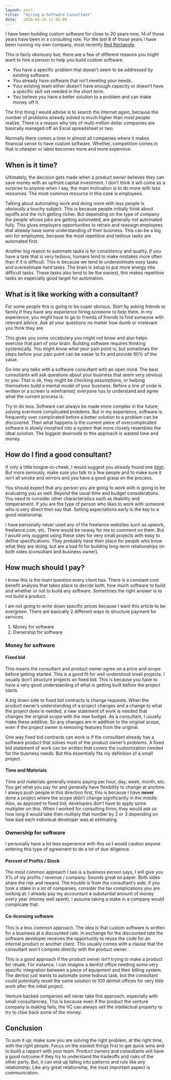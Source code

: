```yaml
---
layout: post
title:  "Hiring a Software Consultant"
date:   2018-04-26 11:45:00
---
```


I have been building custom software for close to 20 years now, 14 of those years have been in a consulting role. For the last 8 of those years I have been running my own company, most recently [Red Rectangle](http://hireredrectangle.com). 

This is fairly obviously but, there are a few of different reasons you might want to hire a person to help you build custom software:
- You have a specific problem that doesn’t seem to be addressed by existing software.
- You already have software that isn’t meeting your needs.
- Your existing team either doesn’t have enough capacity or doesn’t have a specific skill set needed in the short term.
- You believe you have a better solution to a problem and can make money off it.

The first thing I would advise is to search the internet again, because the number of problems already solved is much higher than most people realize. There is a reason why lots of multi-million dollar companies are basically managed off an Excel spreadsheet or two.

Normally there comes a time in almost all companies where it makes financial sense to have custom software. Whether, competition comes in that is cheaper or labor becomes more and more expensive.

## When is it time?

Ultimately, the decision gets made when a product owner believes they can save money with an upfront capital investment. I don’t think it will come as a surprise to anyone when I say, the main motivation is to do more with less resources. The most common resource in this case is employees. 

Talking about automating work and doing more with less people is obviously a touchy subject. This is because people initially think about layoffs and the rich getting richer. But depending on the type of company the people whose jobs are getting automated, are generally not automated fully. This gives employers opportunities to retrain and reassign employees that already have some understanding of their business. This can be a big win for employees, because the most repetitive and tedious tasks are automated first.

Another big reason to automate tasks is for consistency and quality. If you have a task that is very tedious, humans tend to make mistakes more often than if it is difficult. This is because we tend to underestimate easy tasks and overestimate hard tasks. The brain is setup to put more energy into difficult tasks. These tasks also tend to be the easiest, this makes repetitive tasks an especially good target for automation.

## What is it like working with a consultant?

For some people this is going to be super obvious. Start by asking friends or family if they have any experience hiring someone to help them. In my experience, you might have to go to friends of friends to find someone with relevant advice. Ask all your questions no matter how dumb or irrelevant you think they are.

This gives you some vocabulary you might not know and also helps exercise that part of your brain. Building software requires thinking systemically. You might *know* what your pain point is, but sometimes the steps before your pain point can be easier to fix and provide 80% of the value.

Go into any talks with a software consultant with an open mind. The best consultants will ask questions about your business that seem very obvious to you. That is ok, they might be checking assumptions, or helping themselves build a mental model of your business. Before a line of code is written or a screen is wireframed, everyone has to understand and agree what the current process is.

Try to do less. Software can always be made more complex in the future; solving evermore complicated problems. But in my experience, software is frequently over complicated before a better solution to a problem can be discovered. Then what happens is the current piece of overcomplicated software is slowly morphed into a system that more closely resembles the ideal solution. The biggest downside to this approach is wasted time and money.

## How do I find a good consultant?

If only a little tongue-in-cheek, I would suggest you already found one ([me](https://hireredrectangle.com)). But more seriously, make sure you talk to a few people and to make sure it isn’t all smoke and mirrors and you have a good grasp on the process.

You should expect that any person you are going to work with is going to be evaluating you as well. Beyond the usual time and budget considerations. You need to consider other characteristics such as likability and temperament. If you are the type of person who likes to work with someone who is very direct then say that. Setting expectations early is the key to a good relationship.

I have personally never used any of the freelance websites such as upwork, freelance.com, etc. There would be noway for me to comment on them. But I would only suggest using these sites for very small projects with easy to define specifications. They probably have their place for people who know what they are doing, but are a bad fit for building long-term relationships on both sides (consultant and business owner).

## How much should I pay?

I know this is the main question every client has. There is a constant cost benefit analysis that takes place to decide both, how much software to build and whether or not to build any software. Sometimes the right answer is to not build a product.

I am not going to write down specific prices because I want this article to be evergreen. There are basically 2 different ways to structure payment for services.

1. Money for software
2. Ownership for software

### Money for software
#### Fixed bid

This means the consultant and product owner agree on a price and scope before getting started. This is a good fit for well understood small projects. I usually don’t structure projects on fixed bid. This is because you have to have a very good understanding of what is getting built before the project starts.

A big down side to fixed bid contracts is change requests. When the product owner’s understanding of a project changes and a change to what the project does is needed, a new statement of work is needed that changes the original scope with the new budget. As a consultant, I usually make these additive. So any changes are in addition to the original scope, even if the project owner is removing features from the original.

One way fixed bid contracts can work is if the consultant already has a software product that solves most of the product owner’s problems. A fixed bid statement of work can be written that covers the customization needed for the business needs. But this essentially fits my definition of a small project.

#### Time and Materials
Time and materials generally means paying per hour, day, week, month, etc. You get what you pay for and generally have flexibility to change at anytime. I always push people in this direction first, this is because I have **never** done a project where the scope didn’t change significantly in the middle. Also, as apposed to fixed bid, developers don’t have to apply some multiplier on this. When I worked for consulting firms, they would ask us how long it would take then multiply that number by 2 or 3 depending on how bad each individual developer was at estimating.

### Ownership for software
I personally have a lot less experience with this so I would caution anyone entering this type of agreement to do a lot of due diligence.

#### Percent of Profits / Stock
The most common approach I see is a business person says, I will give you X% of my profits / revenue / company. Sounds great on paper. Both sides share the risk and reward. The trouble is from the consultant’s side, if you took a stake in a lot of companies, consider the tax complications you are looking at. I already pay my accountant a substantial amount of money every year (money well spent). I assume taking a stake in a company would complicate that.

#### Co-licensing software
This is a less common approach. The idea is that custom software is written for a business at a discounted rate. In exchange for the discounted rate the software developer receives the opportunity to reuse the code for an internal product or another client. This usually comes with a clause that the consultant won’t compete directly with the product owner.

This is a good approach if the product owner isn’t trying to make a product for resale. For instance, I can imagine a dentist office needing some very specific integration between a piece of equipment and their billing system. The dentist just wants to automate some tedious task, but the consultant could potentially resell the same solution to 100 dentist offices for very little work after the initial project.

Venture backed companies will never take this approach, especially with small consultancies. This is because even if the product the venture company is making fails, the VC can always sell the intellectual property to try to claw back some of the money.

## Conclusion
To sum it up; make sure you are solving the right problem, at the right time, with the right people. Focus on the easiest things first to get quick wins and to build a rapport with your team. Product owners and consultants will have a good outcome if they try to understand the tradeoffs and risks of the other party. But, it can end up falling into patterns and ruts like any relationship. Like any great relationship, the most important aspect is communication.